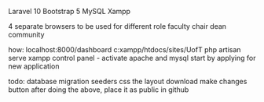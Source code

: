 Laravel 10
Bootstrap 5
MySQL
Xampp

4 separate browsers to be used for different role
faculty
chair
dean
community

how:
localhost:8000/dashboard
c:xampp/htdocs/sites/UofT
php artisan serve
xampp control panel - activate apache and mysql
start by applying for new application

todo:
database migration
seeders
css the layout
download
make changes button
after doing the above, place it as public in github
